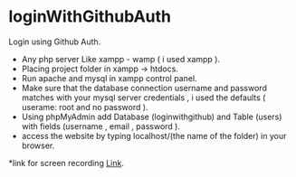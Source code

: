 # loginWithGithubAuth

Login using Github Auth.
* Any php server Like xampp - wamp ( i used xampp ).
* Placing project folder in xampp -> htdocs.
* Run apache and mysql in xampp control panel.
* Make sure that the database connection username and password matches with your mysql server credentials , i used the defaults ( userame: root and no password ).
* Using phpMyAdmin add Database (loginwithgithub) and Table (users) with fields (username , email , password ).
* access the website by typing localhost/(the name of the folder) in your browser.
 
*link for screen recording [Link](https://drive.google.com/file/d/1hDcQRqcr8gL7pNzK1BLo5X5kVSsLDd7P/view?usp=sharing).
